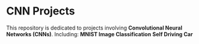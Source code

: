 # CNN Projects

This repository is dedicated to projects involving **Convolutional Neural Networks (CNNs)**.
Including:
    **MNIST Image Classification**
    **Self Driving Car**